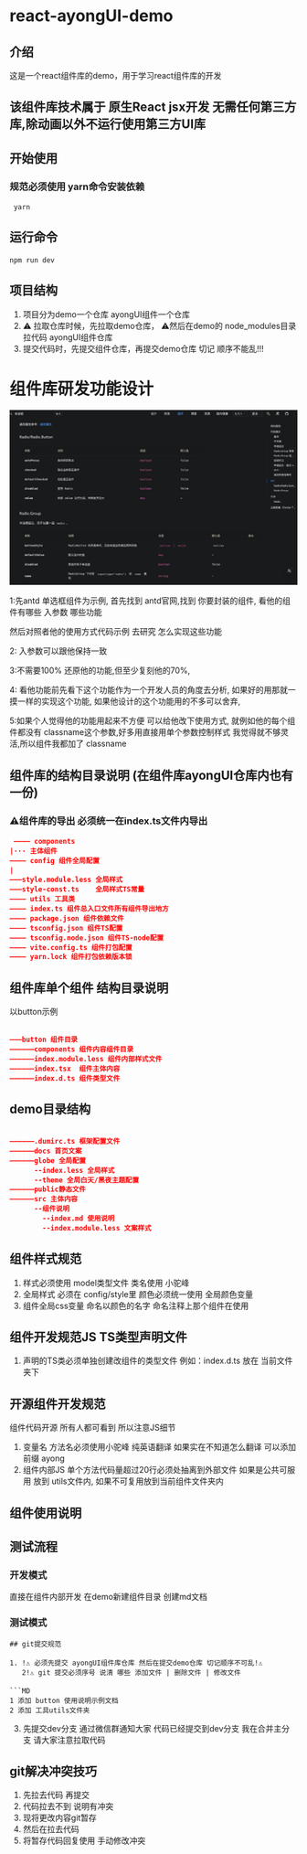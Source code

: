 # react-ayongUI-demo

## 介绍

这是一个react组件库的demo，用于学习react组件库的开发
## 该组件库技术属于 原生React jsx开发 无需任何第三方库,除动画以外不运行使用第三方UI库

## 开始使用

### 规范必须使用 yarn命令安装依赖

``` 
 yarn 
```

## 运行命令

``` 
npm run dev
```

## 项目结构

1. 项目分为demo一个仓库 ayongUI组件一个仓库
2. ⚠️ 拉取仓库时候，先拉取demo仓库， ⚠️然后在demo的 node_modules目录 拉代码 ayongUI组件仓库
3. 提交代码时，先提交组件仓库，再提交demo仓库 切记 顺序不能乱!!!




# 组件库研发功能设计
![image-20231120093518502.png](public%2Fimages%2Fimage-20231120093518502.png)

1:先antd 单选框组件为示例, 首先找到 antd官网,找到 你要封装的组件, 看他的组件有哪些 入参数 哪些功能

然后对照者他的使用方式代码示例 去研究 怎么实现这些功能

2: 入参数可以跟他保持一致

3:不需要100% 还原他的功能,但至少复刻他的70%,

4: 看他功能前先看下这个功能作为一个开发人员的角度去分析, 如果好的用那就一摸一样的实现这个功能, 如果他设计的这个功能用的不多可以舍弃,

5:如果个人觉得他的功能用起来不方便 可以给他改下使用方式, 就例如他的每个组件都没有 classname这个参数,好多用直接用单个参数控制样式 我觉得就不够灵活,所以组件我都加了 classname


## 组件库的结构目录说明 (在组件库ayongUI仓库内也有一份)
### ⚠️组件库的导出 必须统一在index.ts文件内导出
```json
 ———— components
|··· 主体组件
———— config 组件全局配置
|
———style.module.less 全局样式
———style-const.ts    全局样式TS常量
———— utils 工具类
———— index.ts 组件总入口文件所有组件导出地方
———— package.json 组件依赖文件
———— tsconfig.json 组件TS配置
———— tsconfig.node.json 组件TS-node配置
———— vite.config.ts 组件打包配置
———— yarn.lock 组件打包依赖版本锁
```
## 组件库单个组件 结构目录说明
以button示例

```json

———button 组件目录
——————components 组件内容组件目录
——————index.module.less 组件内部样式文件
——————index.tsx  组件主体内容
——————index.d.ts 组件类型文件

```
## demo目录结构

```json

——————.dumirc.ts 框架配置文件
——————docs 首页文案
——————globe 全局配置
      --index.less 全局样式
      --theme 全局白天/黑夜主题配置
——————public静态文件
——————src 主体内容
      --组件说明
        --index.md 使用说明
        --index.module.less 文案样式

```

## 组件样式规范

1. 样式必须使用 model类型文件 类名使用 小驼峰
2. 全局样式 必须在 config/style里 颜色必须统一使用 全局颜色变量
3. 组件全局css变量 命名以颜色的名字 命名注释上那个组件在使用

## 组件开发规范JS TS类型声明文件

1. 声明的TS类必须单独创建改组件的类型文件 例如：index.d.ts 放在 当前文件夹下

## 开源组件开发规范

组件代码开源 所有人都可看到 所以注意JS细节

1. 变量名 方法名必须使用小驼峰 纯英语翻译 如果实在不知道怎么翻译 可以添加前缀 ayong
2. 组件内部JS 单个方法代码量超过20行必须处抽离到外部文件 如果是公共可服用 放到 utils文件内, 如果不可复用放到当前组件文件夹内

## 组件使用说明


## 测试流程
### 开发模式
直接在组件内部开发 在demo新建组件目录 创建md文档

### 测试模式




```
## git提交规范

1. !⚠️ 必须先提交 ayongUI组件库仓库 然后在提交demo仓库 切记顺序不可乱!⚠️
   2!⚠️ git 提交必须序号 说清 哪些 添加文件 | 删除文件 | 修改文件

```MD
1 添加 button 使用说明示例文档
2 添加 工具utils文件夹

```

3. 先提交dev分支 通过微信群通知大家 代码已经提交到dev分支 我在合并主分支 请大家注意拉取代码

## git解决冲突技巧

1. 先拉去代码 再提交
2. 代码拉去不到 说明有冲突
3. 现将更改内容git暂存
4. 然后在拉去代码
5. 将暂存代码回复使用 手动修改冲突
